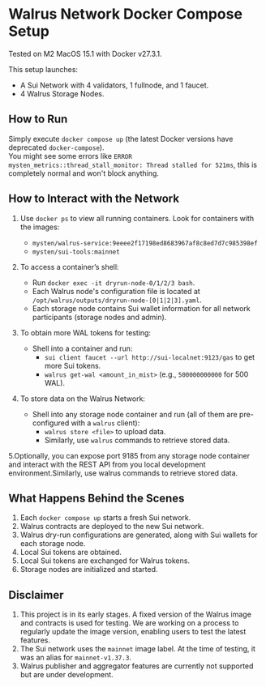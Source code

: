 # Walrus Network Docker Compose Setup

Tested on M2 MacOS 15.1 with Docker v27.3.1.

This setup launches:

- A Sui Network with 4 validators, 1 fullnode, and 1 faucet.
- 4 Walrus Storage Nodes.

## How to Run

Simply execute `docker compose up` (the latest Docker versions have deprecated `docker-compose`).  
You might see some errors like `ERROR mysten_metrics::thread_stall_monitor: Thread stalled for 521ms`, this is completely normal and won't block anything.

## How to Interact with the Network

1. Use `docker ps` to view all running containers. Look for containers with the images:

   - `mysten/walrus-service:9eeee2f17198ed8683967af8c8ed7d7c985398ef`
   - `mysten/sui-tools:mainnet`

2. To access a container’s shell:

   - Run `docker exec -it dryrun-node-0/1/2/3 bash`.
   - Each Walrus node's configuration file is located at `/opt/walrus/outputs/dryrun-node-[0|1|2|3].yaml`.
   - Each storage node contains Sui wallet information for all network participants (storage nodes and admin).

3. To obtain more WAL tokens for testing:

   - Shell into a container and run:
     - `sui client faucet --url http://sui-localnet:9123/gas` to get more Sui tokens.
     - `walrus get-wal <amount_in_mist>` (e.g., `500000000000` for 500 WAL).

4. To store data on the Walrus Network:
   - Shell into any storage node container and run (all of them are pre-configured with a `walrus` client):
     - `walrus store <file>` to upload data.
     - Similarly, use `walrus` commands to retrieve stored data.

5.Optionally, you can expose port 9185 from any storage node container and interact with the REST API from you local development environment.Similarly, use walrus commands to retrieve stored data.

## What Happens Behind the Scenes

1. Each `docker compose up` starts a fresh Sui network.
2. Walrus contracts are deployed to the new Sui network.
3. Walrus dry-run configurations are generated, along with Sui wallets for each storage node.
4. Local Sui tokens are obtained.
5. Local Sui tokens are exchanged for Walrus tokens.
6. Storage nodes are initialized and started.

## Disclaimer

1. This project is in its early stages. A fixed version of the Walrus image and contracts is used for testing. We are working on a process to regularly update the image version, enabling users to test the latest features.
2. The Sui network uses the `mainnet` image label. At the time of testing, it was an alias for `mainnet-v1.37.3`.
3. Walrus publisher and aggregator features are currently not supported but are under development.
